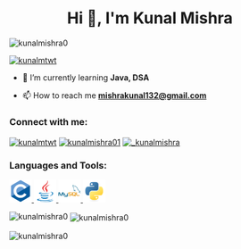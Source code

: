 <h1 align="center">Hi 👋, I'm Kunal Mishra</h1>

<p align="left"> <img src="https://komarev.com/ghpvc/?username=kunalmishra0&label=Profile%20views&color=0e75b6&style=flat" alt="kunalmishra0" /> </p>

<p align="left"> <a href="https://twitter.com/kunalmtwt" target="blank"><img src="https://img.shields.io/twitter/follow/kunalmtwt?logo=twitter&style=for-the-badge" alt="kunalmtwt" /></a> </p>

- 🌱 I’m currently learning **Java, DSA**

- 📫 How to reach me **mishrakunal132@gmail.com**

<h3 align="left">Connect with me:</h3>
<p align="left">
<a href="https://twitter.com/kunalmtwt" target="blank"><img align="center" src="https://raw.githubusercontent.com/rahuldkjain/github-profile-readme-generator/master/src/images/icons/Social/twitter.svg" alt="kunalmtwt" height="30" width="40" /></a>
<a href="https://linkedin.com/in/kunalmishra01" target="blank"><img align="center" src="https://raw.githubusercontent.com/rahuldkjain/github-profile-readme-generator/master/src/images/icons/Social/linked-in-alt.svg" alt="kunalmishra01" height="30" width="40" /></a>
<a href="https://www.leetcode.com/_kunalmishra" target="blank"><img align="center" src="https://raw.githubusercontent.com/rahuldkjain/github-profile-readme-generator/master/src/images/icons/Social/leet-code.svg" alt="_kunalmishra" height="30" width="40" /></a>
</p>

<h3 align="left">Languages and Tools:</h3>
<p align="left"> <a href="https://www.cprogramming.com/" target="_blank" rel="noreferrer"> <img src="https://raw.githubusercontent.com/devicons/devicon/master/icons/c/c-original.svg" alt="c" width="40" height="40"/> </a> <a href="https://www.java.com" target="_blank" rel="noreferrer"> <img src="https://raw.githubusercontent.com/devicons/devicon/master/icons/java/java-original.svg" alt="java" width="40" height="40"/> </a> <a href="https://www.mysql.com/" target="_blank" rel="noreferrer"> <img src="https://raw.githubusercontent.com/devicons/devicon/master/icons/mysql/mysql-original-wordmark.svg" alt="mysql" width="40" height="40"/> </a> <a href="https://www.python.org" target="_blank" rel="noreferrer"> <img src="https://raw.githubusercontent.com/devicons/devicon/master/icons/python/python-original.svg" alt="python" width="40" height="40"/> </a> </p>

<p><img align="left" src="https://github-readme-stats.vercel.app/api/top-langs?username=kunalmishra0&show_icons=true&locale=en&layout=compact" alt="kunalmishra0" /></p>

<p>&nbsp;<img align="center" src="https://github-readme-stats.vercel.app/api?username=kunalmishra0&show_icons=true&locale=en" alt="kunalmishra0" /></p>

<p><img align="center" src="https://github-readme-streak-stats.herokuapp.com/?user=kunalmishra0&" alt="kunalmishra0" /></p>
